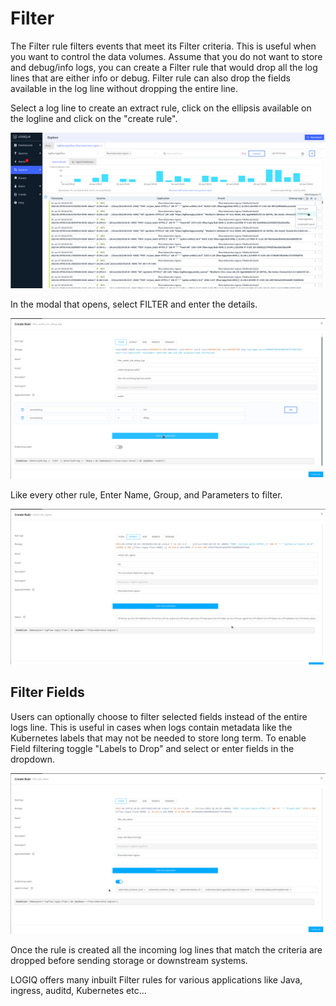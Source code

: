 # Filter

The Filter rule filters events that meet its Filter criteria. This is useful when you want to control the data volumes. Assume that you do not want to store and debug/info logs, you can create a Filter rule that would drop all the log lines that are either info or debug. Filter rule can also drop the fields available in the log line without dropping the entire line.

Select a log line to create an extract rule, click on the ellipsis available on the logline and click on the "create rule".

![](<../../.gitbook/assets/image (25).png>)

In the modal that opens, select FILTER and enter the details.&#x20;

![](<../../.gitbook/assets/image (19).png>)

Like every other rule, Enter Name, Group, and Parameters to filter.

![](<../../.gitbook/assets/image (27) (1).png>)

## Filter Fields

Users can optionally choose to filter selected fields instead of the entire logs line. This is useful in cases when logs contain metadata like the Kubernetes labels that may not be needed to store long term. To enable Field filtering toggle "Labels to Drop" and select or enter fields in the dropdown.

![](<../../.gitbook/assets/image (17) (1).png>)

Once the rule is created all the incoming log lines that match the criteria are dropped before sending storage or downstream systems.

LOGIQ offers many inbuilt Filter rules for various applications like Java, ingress, auditd, Kubernetes etc...
